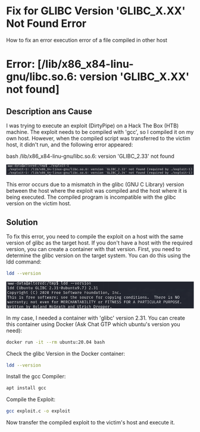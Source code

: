 # Fix for GLIBC Version 'GLIBC_X.XX' Not Found Error
How to fix an error execution error of a file compiled in other host

# Error: [/lib/x86_x84-linu-gnu/libc.so.6: version 'GLIBC_X.XX' not found]

## Description ans Cause

I was trying to execute an exploit (DirtyPipe) on a Hack The Box (HTB) machine. The exploit needs to be compiled with 'gcc', so I compiled it on my own host. However, when the compiled script was transferred to the victim host, it didn't run, and the following error appeared:

bash
/lib/x86_x84-linu-gnu/libc.so.6: version 'GLIBC_2.33' not found

![Error](error.png)

This error occurs due to a mismatch in the glibc (GNU C Library) version between the host where the exploit was compiled and the host where it is being executed. The compiled program is incompatible with the glibc version on the victim host.


## Solution

To fix this error, you need to compile the exploit on a host with the same version of glibc as the target host. If you don't have a host with the required version, you can create a container with that version. First, you need to determine the glibc version on the target system. You can do this using the ldd command:

```bash
ldd --version

```

![Error](version.png)

In my case, I needed a container with 'glibc' version 2.31. You can create this container using Docker (Ask Chat GTP which ubuntu's version you need):

```bash
docker run -it --rm ubuntu:20.04 bash

```

Check the glibc Version in the Docker container:

```bash
ldd --version

```

Install the gcc Compiler:

```bash
apt install gcc

```

Compile the Exploit:

```bash
gcc exploit.c -o exploit

```

Now transfer the compiled exploit to the victim's host and execute it.
